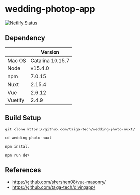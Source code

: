 # wedding-photop-app

[![Netlify Status](https://api.netlify.com/api/v1/badges/fd9db2c7-f75a-40ab-9bcd-18c4774adb8b/deploy-status)](https://app.netlify.com/sites/brave-saha-478b20/deploys)

<!-- ## Usage -->

## Dependency
||Version|
|---|---|
|Mac OS|Catalina 10.15.7|
|Node|v15.4.0|
|npm|7.0.15|
|Nuxt|2.15.4|
|Vue|2.6.12|
|Vuetify|2.4.9|

## Build Setup
```shell
git clone https://github.com/taiga-tech/wedding-photo-nuxt/

cd wedding-photo-nuxt

npm install

npm run dev
```

## References
- https://github.com/shershen08/vue-masonry/
- https://github.com/taiga-tech/divingapp/
